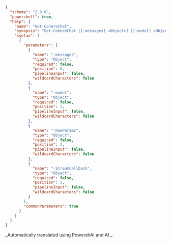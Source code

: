 ﻿```json
{
  "schema": "2.0.0",
  "powershell": true,
  "help": {
    "name": "Get-CohereChat",
    "synopsis": "Get-CohereChat [[-messages] <Object>] [[-model] <Object>] [[-RawParams] <Object>] [[-StreamCallback] <Object>]",
    "syntax": [
      {
        "parameters": [
          {
            "name": "-messages",
            "type": "Object",
            "required": false,
            "position": 0,
            "pipelineInput": false,
            "wildcardCharacters": false
          },
          {
            "name": "-model",
            "type": "Object",
            "required": false,
            "position": 1,
            "pipelineInput": false,
            "wildcardCharacters": false
          },
          {
            "name": "-RawParams",
            "type": "Object",
            "required": false,
            "position": 2,
            "pipelineInput": false,
            "wildcardCharacters": false
          },
          {
            "name": "-StreamCallback",
            "type": "Object",
            "required": false,
            "position": 3,
            "pipelineInput": false,
            "wildcardCharacters": false
          }
        ],
        "commonParameters": true
      }
    ]
  }
}
```


<!--PowershaiAiDocBlockStart-->
_Automatically translated using PowershAI and AI
_
<!--PowershaiAiDocBlockEnd-->
